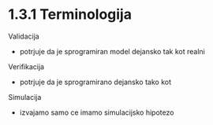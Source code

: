 # 1.3.1 Terminologija

Validacija
  - potrjuje da je sprogramiran model dejansko tak kot realni

Verifikacija
  - potrjuje da je sprogramirano dejansko tako kot 

Simulacija
  - izvajamo samo ce imamo simulacijsko hipotezo